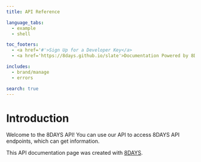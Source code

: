 ```yaml
---
title: API Reference

language_tabs:
  - example
  - shell

toc_footers:
  - <a href='#'>Sign Up for a Developer Key</a>
  - <a href='https://8days.github.io/slate'>Documentation Powered by 8DAYS</a>

includes:
  - brand/manage
  - errors

search: true
---
```


# Introduction
Welcome to the 8DAYS API! You can use our API to access 8DAYS API endpoints, which can get information.

This API documentation page was created with [8DAYS](https://8days.github.io/slate).